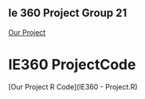 ## Ie 360 Project Group 21
[Our Project](Ie_360_project_Rmarkdown.html)

# IE360 ProjectCode
[Our Project R Code](IE360 - Project.R)
